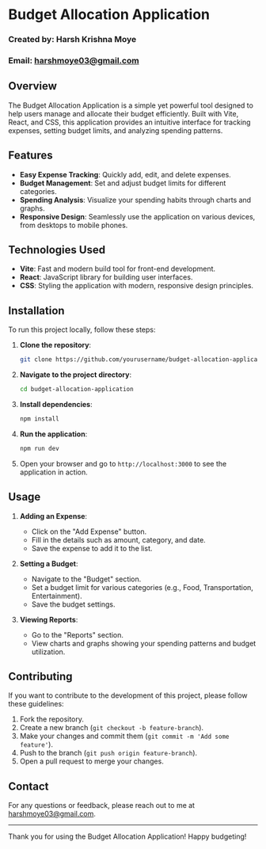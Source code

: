 # Budget Allocation Application

### Created by: Harsh Krishna Moye
### Email: harshmoye03@gmail.com

## Overview

The Budget Allocation Application is a simple yet powerful tool designed to help users manage and allocate their budget efficiently. Built with Vite, React, and CSS, this application provides an intuitive interface for tracking expenses, setting budget limits, and analyzing spending patterns.

## Features

- **Easy Expense Tracking**: Quickly add, edit, and delete expenses.
- **Budget Management**: Set and adjust budget limits for different categories.
- **Spending Analysis**: Visualize your spending habits through charts and graphs.
- **Responsive Design**: Seamlessly use the application on various devices, from desktops to mobile phones.

## Technologies Used

- **Vite**: Fast and modern build tool for front-end development.
- **React**: JavaScript library for building user interfaces.
- **CSS**: Styling the application with modern, responsive design principles.

## Installation

To run this project locally, follow these steps:

1. **Clone the repository**:
    ```bash
    git clone https://github.com/yourusername/budget-allocation-application.git
    ```
   
2. **Navigate to the project directory**:
    ```bash
    cd budget-allocation-application
    ```

3. **Install dependencies**:
    ```bash
    npm install
    ```

4. **Run the application**:
    ```bash
    npm run dev
    ```

5. Open your browser and go to `http://localhost:3000` to see the application in action.

## Usage

1. **Adding an Expense**:
    - Click on the "Add Expense" button.
    - Fill in the details such as amount, category, and date.
    - Save the expense to add it to the list.

2. **Setting a Budget**:
    - Navigate to the "Budget" section.
    - Set a budget limit for various categories (e.g., Food, Transportation, Entertainment).
    - Save the budget settings.

3. **Viewing Reports**:
    - Go to the "Reports" section.
    - View charts and graphs showing your spending patterns and budget utilization.

## Contributing

If you want to contribute to the development of this project, please follow these guidelines:

1. Fork the repository.
2. Create a new branch (`git checkout -b feature-branch`).
3. Make your changes and commit them (`git commit -m 'Add some feature'`).
4. Push to the branch (`git push origin feature-branch`).
5. Open a pull request to merge your changes.

## Contact

For any questions or feedback, please reach out to me at harshmoye03@gmail.com.

---

Thank you for using the Budget Allocation Application! Happy budgeting!


